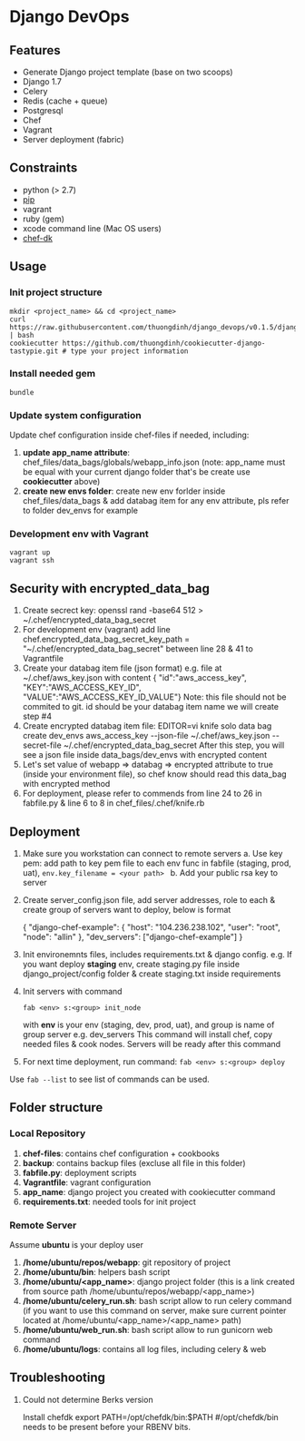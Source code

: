 # Django DevOps

## Features
 - Generate Django project template (base on two scoops)
 - Django 1.7
 - Celery
 - Redis (cache + queue)
 - Postgresql
 - Chef
 - Vagrant
 - Server deployment (fabric)


## Constraints
 - python (> 2.7)
 - [pip](https://pip.pypa.io/en/latest/installing.html)
 - vagrant
 - ruby (gem)
 - xcode command line (Mac OS users)
 - [chef-dk](https://downloads.chef.io/chef-dk/)


## Usage

### Init project structure

	mkdir <project_name> && cd <project_name>
    curl https://raw.githubusercontent.com/thuongdinh/django_devops/v0.1.5/django_devops.sh | bash
    cookiecutter https://github.com/thuongdinh/cookiecutter-django-tastypie.git # type your project information

### Install needed gem

	bundle

### Update system configuration

Update chef configuration inside chef-files if needed, including:
	
1. **update app_name attribute**: chef_files/data_bags/globals/webapp_info.json (note: app_name must be equal with your current django folder that's be create use **cookiecutter** above)
2. **create new envs folder**: create new env forlder inside chef_files/data_bags & add databag item for any env attribute, pls refer to folder dev_envs for example


### Development env with Vagrant

	vagrant up
	vagrant ssh

## Security with encrypted_data_bag

1. Create secrect key: openssl rand -base64 512 > ~/.chef/encrypted_data_bag_secret
2. For development env (vagrant) add line chef.encrypted_data_bag_secret_key_path = "~/.chef/encrypted_data_bag_secret" between line 28 & 41 to Vagrantfile
3. Create your databag item file (json format) e.g. file at ~/.chef/aws_key.json with content
	{ "id":"aws_access_key", "KEY":"AWS_ACCESS_KEY_ID", "VALUE":"AWS_ACCESS_KEY_ID_VALUE"}
	Note: this file should not be commited to git. id should be your databag item name we will create step #4
4. Create encrypted databag item file: EDITOR=vi knife solo data bag create dev_envs aws_access_key --json-file ~/.chef/aws_key.json --secret-file ~/.chef/encrypted_data_bag_secret
	After this step, you will see a json file inside data_bags/dev_envs with encrypted content
5. Let's set value of webapp => databag => encrypted attribute to true (inside your environment file), so chef know should read this data_bag with encrypted method
6. For deployment, please refer to commends from line 24 to 26 in fabfile.py & line 6 to 8 in chef_files/.chef/knife.rb

## Deployment

1. Make sure you workstation can connect to remote servers
	a. Use key pem: add path to key pem file to each env func in fabfile (staging, prod, uat), ```env.key_filename = <your path> ```
	b. Add your public rsa key to server 
2. Create server_config.json file, add server addresses, role to each & create group of servers want to deploy, below is format

	{
		"django-chef-example": {
	      	"host": "104.236.238.102",
	      	"user": "root",
	      	"node": "allin"
	  	},
	  	"dev_servers": ["django-chef-example"]
	}
3. Init environemnts files, includes requirements.txt & django config.
	e.g. If you want deploy **staging** env, create staging.py file inside django_project/config folder & create staging.txt inside requirements
3. Init servers with command

	```
	fab <env> s:<group> init_node
	```

	with **env** is your env (staging, dev, prod, uat), and group is name of group server e.g. dev_servers
	This command will install chef, copy needed files & cook nodes. Servers will be ready after this command

4. For next time deployment, run command: ```fab <env> s:<group> deploy```

Use ```fab --list``` to see list of commands can be used.


## Folder structure

### Local Repository

1. **chef-files**: contains chef configuration + cookbooks
2. **backup**: contains backup files (excluse all file in this folder)
3. **fabfile.py**: deployment scripts
4. **Vagrantfile**: vagrant configuration
5. **app_name**: django project you created with cookiecutter command
6. **requirements.txt**: needed tools for init project 

### Remote Server

Assume **ubuntu** is your deploy user

1. **/home/ubuntu/repos/webapp**: git repository of project
2. **/home/ubuntu/bin**: helpers bash script
3. **/home/ubuntu/<app_name>**: django project folder (this is a link created from source path /home/ubuntu/repos/webapp/<app_name>)
4. **/home/ubuntu/celery_run.sh**: bash script allow to run celery command (if you want to use this command on server, make sure current pointer located at /home/ubuntu/<app_name>/<app_name> path)
5. **/home/ubuntu/web_run.sh**: bash script allow to run gunicorn web command
6. **/home/ubuntu/logs**: contains all log files, including celery & web


## Troubleshooting

1. Could not determine Berks version

	Install chefdk
	export PATH=/opt/chefdk/bin:$PATH #/opt/chefdk/bin needs to be present before your RBENV bits.		
